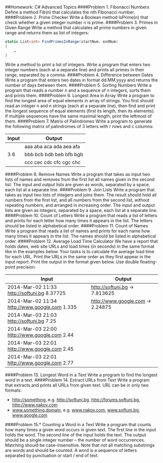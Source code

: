 ##Homework: C# Advanced Topics
####Problem 1. Fibonacci Numbers
Define a method Fib(n) that calculates the nth Fibonacci number.
####Problem 2. Prime Checker
Write a Boolean method IsPrime(n) that check whether a given integer number n is prime.
####Problem 3. Primes in Given Range
Write a method that calculates all prime numbers in given range and returns them as list of integers:
```C#
static List<int> FindPrimesInRange(startNum, endNum)
{
    …
}
```
Write a method to print a list of integers. Write a program that enters two integer numbers (each at a separate line) and prints all primes in their range, separated by a comma.
####Problem 4. Difference between Dates
Write a program that enters two dates in format dd.MM.yyyy and returns the number of days between them.
####Problem 5. Sorting Numbers
Write a program that reads a number n and a sequence of n integers, sorts them and prints them.
####Problem 6. Longest Area in Array
Write a program to find the longest area of equal elements in array of strings. You first should read an integer n and n strings (each at a separate line), then find and print the longest sequence of equal elements (first its length, then its elements). If multiple sequences have the same maximal length, print the leftmost of them. 
####Problem 7. Matrix of Palindromes
Write a program to generate the following matrix of palindromes of 3 letters with r rows and c columns:

Input | Output
----- | -----------------------
      | aaa aba aca	ada aea afa
3 6   | bbb bcb bdb	beb bfb bgb
      | ccc cec cdc	cfc cgc chc

####Problem 8. Remove Names
Write a program that takes as input two lists of names and removes from the first list all names given in the second list. The input and output lists are given as words, separated by a space, each list at a separate line.
####Problem 9. Join Lists
Write a program that takes as input two lists of integers and joins them. The result should hold all numbers from the first list, and all numbers from the second list, without repeating numbers, and arranged in increasing order. The input and output lists are given as integers, separated by a space, each list at a separate line.
####Problem 10. Count of Letters
Write a program that reads a list of letters and prints for each letter how many times it appears in the list. The letters should be listed in alphabetical order.
####Problem 11. Count of Names
Write a program that reads a list of names and prints for each name how many times it appears in the list. The names should be listed in alphabetical order.
####Problem 12. Average Load Time Calculator
We have a report that holds dates, web site URLs and load times (in seconds) in the same format like in the examples below. Your tasks is to calculate the average load time for each URL. Print the URLs in the same order as they first appear in the input report. Print the output in the format given below. Use double floating-point precision.

Input                                        | Output
-------------------------------------------- | --------------------------------
2014-Mar-02 11:33 http://softuni.bg 8.37725  | http://softuni.bg -> 7.813625
2014-Mar-02 11:34 http://www.google.com 1.335| http://www.google.com -> 2.24875
2014-Mar-03 21:03 http://softuni.bg 7.25     |
2014-Mar-03 22:00 http://www.google.com 2.44 |
2014-Mar-03 22:01 http://www.google.com 2.45 |
2014-Mar-03 22:01 http://www.google.com 2.77 |

####Problem 13. Longest Word in a Text
Write a program to find the longest word in a text.
####Problem 14. Extract URLs from Text
Write a program that extracts and prints all URLs from given text. URL can be in only two formats:
- [http://something](http://something), e.g. http://softuni.bg, http://forums.softuni.bg, http://www.nakov.com 
- www.something.domain, e.g. www.nakov.com, www.softuni.bg, www.google.com

####Problem 15.* Counting a Word in a Text
Write a program that counts how many times a given word occurs in given text. The first line in the input holds the word. The second line of the input holds the text. The output should be a single integer number – the number of word occurrences. Matching should be case-insensitive. Note that not all matching substrings are words and should be counted. A word is a sequence of letters separated by punctuation or start / end of text.
